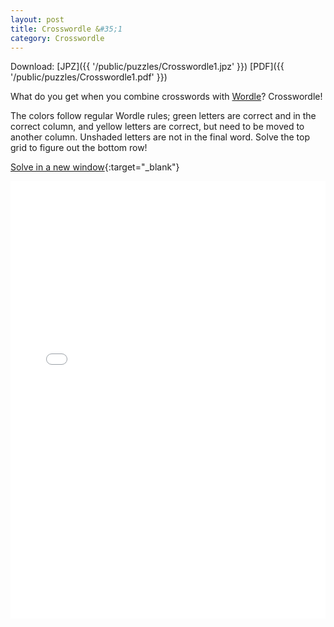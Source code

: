 ```yaml
---
layout: post
title: Crosswordle &#35;1
category: Crosswordle
---
```


Download: [JPZ]({{ '/public/puzzles/Crosswordle1.jpz' }})
[PDF]({{ '/public/puzzles/Crosswordle1.pdf' }})

What do you get when you combine crosswords with
[Wordle](https://www.powerlanguage.co.uk/wordle/)? Crosswordle!

The colors follow regular Wordle rules; green letters are correct and in the
correct column, and yellow letters are correct, but need to be moved to another
column. Unshaded letters are not in the final word. Solve the top grid to
figure out the bottom row!

[Solve in a new window](https://amuselabs.com/pmm/crossword?id=03b2fddd&set=da4e7ff3dec025100f5677b073b172963e7b97222c4c39be0c50d33ce4a07114&embed=1){:target="_blank"}

<iframe height="700px" width="100%" allowfullscreen="true"
    style="border:none; width: 100% !important; position: static;display: block !important; margin: 0 !important;"
    name="da4e7ff3dec025100f5677b073b172963e7b97222c4c39be0c50d33ce4a07114"
    src="//amuselabs.com/pmm/crossword?id=03b2fddd&set=da4e7ff3dec025100f5677b073b172963e7b97222c4c39be0c50d33ce4a07114&embed=1">
</iframe>
